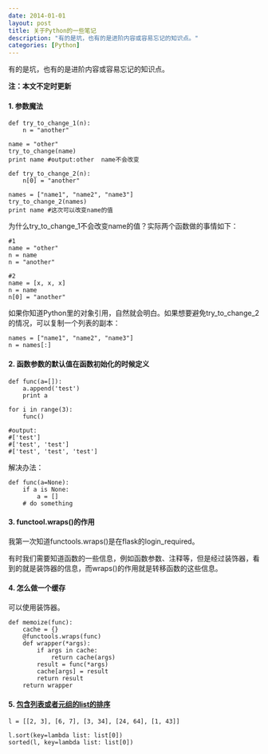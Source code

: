 ```yaml
---
date: 2014-01-01
layout: post
title: 关于Python的一些笔记
description: "有的是坑，也有的是进阶内容或容易忘记的知识点。"
categories: [Python]
---
```


有的是坑，也有的是进阶内容或容易忘记的知识点。

**注：本文不定时更新**

#### 1. 参数魔法

    def try_to_change_1(n):
        n = "another"
        
    name = "other"
    try_to_change(name)
    print name #output:other  name不会改变
    
    def try_to_change_2(n):
        n[0] = "another"
        
    names = ["name1", "name2", "name3"]
    try_to_change_2(names)
    print name #这次可以改变name的值
    
为什么try_to_change_1不会改变name的值？实际两个函数做的事情如下：

    #1
    name = "other"
    n = name
    n = "another"
    
    #2
    name = [x, x, x]
    n = name
    n[0] = "another"
    
如果你知道Python里的对象引用，自然就会明白。如果想要避免try_to_change_2的情况，可以复制一个列表的副本：

    names = ["name1", "name2", "name3"]
    n = names[:]
    
#### 2. 函数参数的默认值在函数初始化的时候定义

    def func(a=[]):
        a.append('test')
        print a
        
    for i in range(3):
        func()
        
    #output:
    #['test']
    #['test', 'test']
    #['test', 'test', 'test']
    
解决办法：

    def func(a=None):
        if a is None:
            a = []
        # do something

#### 3. functool.wraps()的作用

我第一次知道functools.wraps()是在flask的login_required。

有时我们需要知道函数的一些信息，例如函数参数、注释等，但是经过装饰器，看到的就是装饰器的信息，而wraps()的作用就是转移函数的这些信息。

#### 4. 怎么做一个缓存
可以使用装饰器。

    def memoize(func):
        cache = {}
        @functools.wraps(func)
        def wrapper(*args):
            if args in cache:
                return cache(args)
            result = func(*args)
            cache[args] = result
            return result
        return wrapper

#### 5. [包含列表或者元组的list的排序](http://stackoverflow.com/questions/3121979/how-to-sort-list-tuple-of-lists-tuples)

    l = [[2, 3], [6, 7], [3, 34], [24, 64], [1, 43]]
    
    l.sort(key=lambda list: list[0])
    sorted(l, key=lambda list: list[0])
